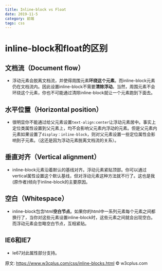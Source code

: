 ```yaml
---
title: Inline-block vs Float
date: 2019-11-5
category: 前端
tags: css
---
```


# inline-block和float的区别
## 文档流（Document flow）
- 浮动元素会脱离文档流，并使得周围元素**环绕这个元素**。而inline-block元素仍在文档流内。因此设置inline-block不需要**清除浮动**。当然，周围元素不会环绕这个元素，你也不可能通过清除inline-block就让一个元素跑到下面去。

## 水平位置（Horizontal position）
- 很明显你不能通过给父元素设置`text-align:center`让浮动元素居中。事实上定位类属性设置到父元素上，均不会影响父元素内浮动的元素。但是父元素内元素如果设置了`display：inline-block`，则对父元素设置一些定位属性会影响到子元素。（这还是因为浮动元素脱离文档流的关系）。
<!--more-->

## 垂直对齐（Vertical alignment）
- inline-block元素沿着默认的基线对齐。浮动元素紧贴顶部。你可以通过vertical属性设置这个默认基线，但对浮动元素这种方法就不行了。这也是我(原作者)倾向于inline-block的主要原因。

## 空白（Whitespace）
- inline-block包含html**空白节点**。如果你的html中一系列元素每个元素之间都换行了，当你对这些元素设置inline-block时，这些元素之间就会出现空白。而浮动元素会忽略空白节点，互相紧贴。

## IE6和IE7
- Ie67对此属性部分支持。

原文: https://www.w3cplus.com/css/inline-blocks.html © w3cplus.com


